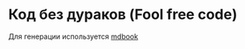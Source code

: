 # Код без дураков (Fool free code)

Для генерации используется [mdbook](https://rust-lang.github.io/mdBook/)
